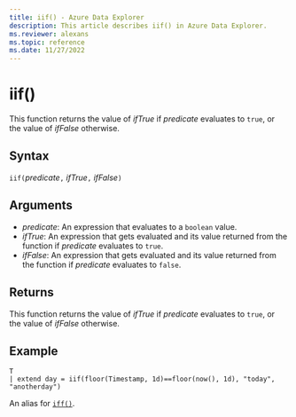 ```yaml
---
title: iif() - Azure Data Explorer
description: This article describes iif() in Azure Data Explorer.
ms.reviewer: alexans
ms.topic: reference
ms.date: 11/27/2022
---
```

# iif()

This function returns the value of *ifTrue* if *predicate* evaluates to `true`,
or the value of *ifFalse* otherwise.

## Syntax

`iif(`*predicate*`,` *ifTrue*`,` *ifFalse*`)`

## Arguments

* *predicate*: An expression that evaluates to a `boolean` value.
* *ifTrue*: An expression that gets evaluated and its value returned from the function if *predicate* evaluates to `true`.
* *ifFalse*: An expression that gets evaluated and its value returned from the function if *predicate* evaluates to `false`.

## Returns

This function returns the value of *ifTrue* if *predicate* evaluates to `true`,
or the value of *ifFalse* otherwise.

## Example

```kusto
T 
| extend day = iif(floor(Timestamp, 1d)==floor(now(), 1d), "today", "anotherday")
```

An alias for [`iff()`](ifffunction.md).